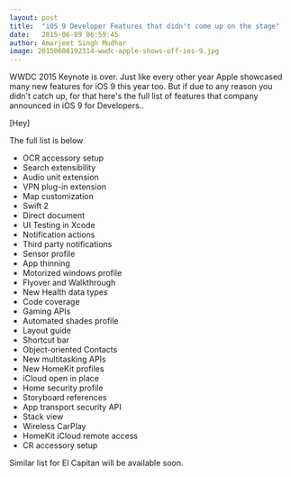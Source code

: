 ```yaml
---
layout: post
title:  "iOS 9 Developer Features that didn't come up on the stage"
date:   2015-06-09 06:59:45
author: Amarjeet Singh Mudhar
image: 20150608192314-wwdc-apple-shows-off-ios-9.jpg
---
```

<!-- 
<img src="/assets/blog-img/20150608192314-wwdc-apple-shows-off-ios-9.jpg"> -->
<p class="intro"><span class="dropcap">W</span>WDC 2015 Keynote is over. Just like every other year Apple showcased many new features for iOS 9 this year too. But if due to any reason you didn't catch up, for that here's the full list of features that company announced in iOS 9 for Developers..</p>
[Hey]
<p>The full list is below </p>
<ul>
  <li>OCR accessory setup</li>
  <li>Search extensibility</li>
  <li>Audio unit extension</li>
  <li>VPN plug-in extension</li>
  <li>Map customization</li>
  <li>Swift 2</li>
  <li>Direct document</li>
  <li>UI Testing in Xcode</li>
  <li>Notification actions</li>
  <li>Third party notifications</li>
  <li>Sensor profile</li>
  <li>App thinning</li>
  <li>Motorized windows profile</li>
  <li>Flyover and Walkthrough</li>
  <li>New Health data types</li>
  <li>Code coverage</li>
  <li>Gaming APIs</li>
  <li>Automated shades profile</li>
  <li>Layout guide</li>
  <li>Shortcut bar</li>
  <li>Object-oriented Contacts</li>
  <li>New multitasking APIs</li>
  <li>New HomeKit profiles</li>
  <li>iCloud open in place</li>
  <li>Home security profile</li>
  <li>Storyboard references</li>
  <li>App transport security API</li>
  <li>Stack view</li>
  <li>Wireless CarPlay</li>
  <li>HomeKit iCloud remote access</li>
  <li>CR accessory setup</li>
</ul>

<p>Similar list for El Capitan will be available soon.</p>
